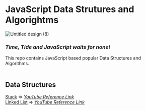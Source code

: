 # JavaScript Data Strutures and Algorightms
![Untitled design (8)](https://user-images.githubusercontent.com/83531337/155879769-569f9953-c6e6-4fb3-96a0-195af1180358.png)


### *Time, Tide and JavaScript waits for none!<br>*
This repo contains JavaScript based popular Data Structures and Algorithms. <br><br>

## Data Structures<br>
[Stack](https://github.com/Aashutosh0033/DSA-using-JavaScript/edit/main/Stack) => [*YouTube Reference Link*](https://www.youtube.com/watch?v=wtynhUwS5hI)<br>
[Linked List](https://github.com/Aashutosh0033/DSA-using-JavaScript/edit/main/Linked%20List) => [*YouTube Reference Link*](https://www.youtube.com/watch?v=ZBdE8DElQQU&list=WL&index=27)

